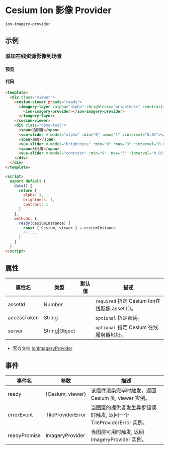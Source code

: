 # Cesium Ion 影像 Provider

`ion-imagery-provider`

## 示例

### 添加在线资源影像到场景

#### 预览

<doc-preview>
  <template>
    <div class="viewer">
      <cesium-viewer @ready="ready">
        <imagery-layer :alpha="alpha" :brightness="brightness" :contrast="contrast">
          <ion-imagery-provider :assetId="3812"></ion-imagery-provider>
        </imagery-layer>
      </cesium-viewer>
      <div class="demo-tool">
        <span>透明度</span>
        <vue-slider v-model="alpha" :min="0" :max="1" :interval="0.01"  ></vue-slider>
        <span>亮度</span>
        <vue-slider v-model="brightness" :min="0" :max="3" :interval="0.01"  ></vue-slider>
        <span>对比度</span>
        <vue-slider v-model="contrast" :min="0" :max="3" :interval="0.01"  ></vue-slider>
      </div>
    </div>
  </template>

  <script>
    export default {
      data () {
        return {
          alpha: 1,
          brightness: 1,
          contrast: 1
        }
      },
      methods: {
        ready (cesiumInstance) {
          const {Cesium, viewer} = cesiumInstance
          // ...
          window.viewer = viewer
        }
      }
    }
  </script>
</doc-preview>

#### 代码

```html
<template>
  <div class="viewer">
    <cesium-viewer @ready="ready">
      <imagery-layer :alpha="alpha" :brightness="brightness" :contrast="contrast">
        <ion-imagery-provider></ion-imagery-provider>
      </imagery-layer>
    </cesium-viewer>
    <div class="demo-tool">
      <span>透明度</span>
      <vue-slider v-model="alpha" :min="0" :max="1" :interval="0.01"></vue-slider>
      <span>亮度</span>
      <vue-slider v-model="brightness" :min="0" :max="3" :interval="0.01"></vue-slider>
      <span>对比度</span>
      <vue-slider v-model="contrast" :min="0" :max="3" :interval="0.01"></vue-slider>
    </div>
  </div>
</template>

<script>
  export default {
    data() {
      return {
        alpha: 1,
        brightness: 1,
        contrast: 1
      }
    },
    methods: {
      ready(cesiumInstance) {
        const { Cesium, viewer } = cesiumInstance
        // ...
      }
    }
  }
</script>
```

## 属性

<!-- prettier-ignore -->
| 属性名 | 类型 | 默认值 | 描述 |
| ----- | -------- | ------- | ------------------------------------- |
| assetId | Number | | `required` 指定 Cesium Ion在线影像 asset ID。 |
| accessToken | String | | `optional` 指定密钥。 |
| server | String\|Object | | `optional` 指定 Cesium 在线服务器地址。|

- 官方文档 [IonImageryProvider](https://cesiumjs.org/Cesium/Build/Documentation/IonImageryProvider.html)

## 事件

| 事件名       | 参数              | 描述                                                                |
| ------------ | ----------------- | ------------------------------------------------------------------- |
| ready        | {Cesium, viewer}  | 该组件渲染完毕时触发，返回 Cesium 类, viewer 实例。                 |
| errorEvent   | TileProviderError | 当图层的提供者发生异步错误时触发, 返回一个 TileProviderError 实例。 |
| readyPromise | ImageryProvider   | 当图层可用时触发, 返回 ImageryProvider 实例。                       |
